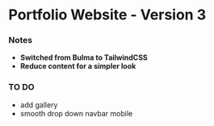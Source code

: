 

# Portfolio Website - Version 3

### Notes
- **Switched from Bulma to TailwindCSS**
- **Reduce content for a simpler look**

### TO DO
- add gallery
- smooth drop down navbar mobile

